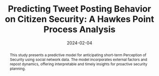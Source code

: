 ---
title:          "Predicting Tweet Posting Behavior on Citizen Security: A Hawkes Point Process Analysis"
date:           2024-02-04
selected:       false
pub:            "arXiv & Engineering Applications of Artificial Intelligence. "
pub_date:       "2024"
pub_pre:        "Submitted to "
pub_post:       'Under review.'
type: "journal"
abstract: >-
  This study presents a predictive model for anticipating short-term Perception of Security using social network data. The model incorporates external factors and repost dynamics, offering interpretable and timely insights for proactive security planning.

cover:          /assets/images/covers/j_tweets.png
authors:
  - Cristian Pulido
  - Francisco Gómez
links:
  Paper: https://doi.org/10.48550/arXiv.2402.03378
---